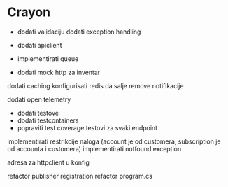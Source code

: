 # Crayon


* dodati validaciju
dodati exception handling

* dodati apiclient
* implementirati queue

* dodati mock http za inventar

dodati caching
konfigurisati redis da salje remove notifikacije

dodati open telemetry

* dodati testove
* dodati testcontainers
* popraviti test coverage
testovi za svaki endpoint

implementirati restrikcije naloga (account je od customera, subscription je od accounta i customera)
implementirati notfound exception

adresa za httpclient u konfig

refactor publisher registration
refactor program.cs
